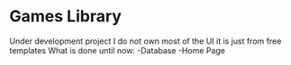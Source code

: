 # Games Library
Under development project
I do not own most of the UI it is just from free templates
What is done until now:
-Database
-Home Page
